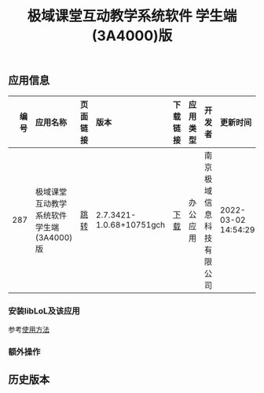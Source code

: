 ﻿---
id: 287
title: 极域课堂互动教学系统软件 学生端(3A4000)版
toc: true
weight: 287
---

## 应用信息 
|   编号 | 应用名称                      | 页面链接                                       | 版本                       | 下载链接                                                                                                   | 应用类型   | 开发者          | 更新时间                | 兼容性   | liblol版本   |
|-----:|:--------------------------|:-------------------------------------------|:-------------------------|:-------------------------------------------------------------------------------------------------------|:-------|:-------------|:--------------------|:------|:-----------|
|  287 | 极域课堂互动教学系统软件 学生端(3A4000)版 | [跳转](http://app.loongapps.cn/#/detail/287) | 2.7.3421-1.0.68+10751gch | [下载](http://113.24.212.22:8090/upload/file/mythware-cms-student_2.7.3421-1.0.68+10751gch_mips64el.deb) | 办公应用   | 南京极域信息科技有限公司 | 2022-03-02 14:54:29 | 未测试   | 最新         |
### 安装libLoL及该应用 
参考[使用方法](/docs/usage) 
### 额外操作 


## 历史版本 
 